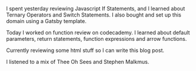 I spent yesterday reviewing Javascript If Statements, and I learned about Ternary Operators
and Switch Statements. I also bought and set up this domain using a Gatsby template.


Today I worked on function review on codecademy. I learned about default parameters,
return statements, function expressions and arrow functions.


Currently reviewing some html stuff so I can write this blog post.


I listened to a mix of Thee Oh Sees and Stephen Malkmus.
